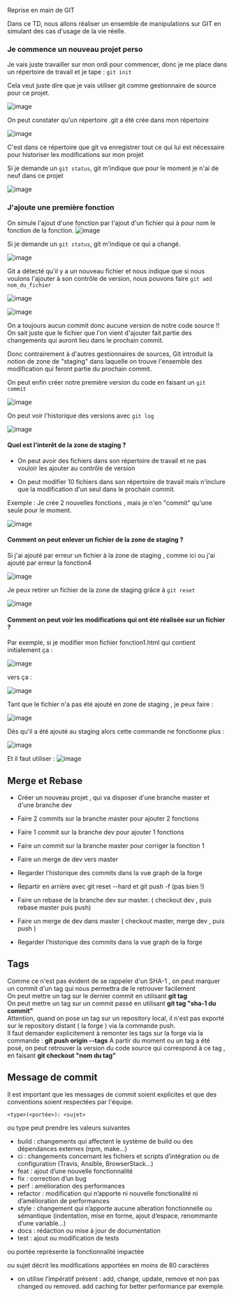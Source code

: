 Reprise en main de GIT

Dans ce TD, nous allons réaliser un ensemble de manipulations sur GIT en simulant des cas d'usage de la vie réelle.

### Je commence un nouveau projet perso

Je vais juste travailler sur mon ordi pour commencer, donc je me place dans un répertoire de travail et 
je tape : 
```git init```

Cela veut juste dire que je vais utiliser git comme gestionnaire de source pour ce projet.

![image](uploads/81eec1e34f681a4583bc1d14793d939d/image.png)

On peut constater qu'un répertoire .git a été crée dans mon répertoire 

![image](uploads/e982c4f88b16f1edbe284ef722884dac/image.png)

C'est dans ce répertoire que git va enregistrer tout ce qui lui est nécessaire pour historiser les modifications sur mon projet

Si je demande un ```git status```, git m'indique que pour le moment je n'ai de neuf dans ce projet

![image](uploads/ea7d02f25ceea08d4843a133726d98b1/image.png)

### J'ajoute une première fonction 

On simule l'ajout d'une fonction par l'ajout d'un fichier qui à pour nom le fonction de la fonction.
![image](uploads/66a341903ee31558568cc2c36041f373/image.png)

Si je demande un ```git status```, git m'indique ce qui a changé.

![image](uploads/5b4acde64a3087233e780575549e2f18/image.png)

Git a détecté qu'il y a un nouveau fichier et nous indique que si nous voulons l'ajouter à son contrôle de version, nous pouvons faire ``` git add nom_du_fichier ```

![image](uploads/35a26c8abae3d1e42ee7b4a27e9065b7/image.png)

![image](uploads/c0c01d781c126e6b5259c729d4911efe/image.png)

On a toujours aucun commit donc aucune version de notre code source !!
On sait juste que le fichier que l'on vient d'ajouter fait partie des changements qui auront lieu dans le prochain commit.

Donc contrairement à d'autres gestionnaires de sources, Git introduit la notion de zone de "staging" dans laquelle on trouve l'ensemble des modification qui feront partie du prochain commit.

On peut enfin créer notre première version du code en faisant un ```git commit```

![image](uploads/e0248f369e513a7b06e241e8524a68df/image.png)

On peut voir l'historique des versions avec ```git log```

![image](uploads/2882dc9ddcfc527de1c3a23256d942c6/image.png)

#### Quel est l'interêt de la zone de staging ?

* On peut avoir des fichiers dans son répertoire de travail et ne pas vouloir les ajouter au contrôle de version

* On peut modifier 10 fichiers dans son répertoire de travail mais n'inclure que la modification d'un seul dans le prochain commit.

Exemple : Je crée 2 nouvelles fonctions , mais je n'en "commit" qu'une seule pour le moment.

![image](uploads/95e69c68a2fd5937e1b36b5238b0c3f1/image.png)

#### Comment on peut enlever un fichier de la zone de staging ?

Si j'ai ajouté par erreur un fichier à la zone de staging , comme ici ou j'ai ajouté par erreur la fonction4

![image](uploads/03e7f7086a49b010d3b64ba24cd92b13/image.png)

Je peux retirer un fichier de la zone de staging grâce à ```git reset```

![image](uploads/5b06fb70a46dbb03b212a30003b7bc92/image.png)


#### Comment on peut voir les modifications qui ont été réalisée sur un fichier ? 

Par exemple, si je modifier mon fichier fonction1.html qui contient initialement ça : 

![image](uploads/c7e230635e15014ae5b070bb71b1b6e9/image.png)

vers ça : 

![image](uploads/a0dd79eccf9ab424f6badcc5aacae90f/image.png)

Tant que le fichier n'a pas été ajouté en zone de staging , je peux faire :

![image](uploads/8f8f648bb0640bc74282d245f32317a2/image.png)

Dès qu'il a été ajouté au staging alors cette commande ne fonctionne plus :

![image](uploads/aea02ae223e480f7cd80b68167762b3f/image.png)

Et il faut utiliser : 
![image](uploads/742ef7777f573a5fb3798ef5c41f1dec/image.png)



## Merge et Rebase

* Créer un nouveau projet , qui va disposer d'une branche master et d'une branche dev
* Faire 2 commits sur la branche master pour ajouter 2 fonctions
* Faire 1 commit sur la branche dev pour ajouter 1 fonctions
* Faire un commit sur la branche master pour corriger la fonction 1
* Faire un merge de dev vers master
* Regarder l'historique des commits dans la vue graph de la forge

* Repartir en arrière avec git reset --hard et git push -f (pas bien !)
* Faire un rebase de la branche dev sur master. ( checkout dev , puis rebase master puis push)
* Faire un merge de dev dans master ( checkout master, merge dev , puis push )
* Regarder l'historique des commits dans la vue graph de la forge

## Tags

Comme ce n'est pas évident de se rappeler d'un SHA-1 , on peut marquer un commit d'un tag qui nous permettra de le retrouver facilement  
On peut mettre un tag sur le dernier commit en utilisant __git tag__  
On peut mettre un tag sur un commit passé en utilisant __git tag "sha-1 du commit"__  
Attention, quand on pose un tag sur un repository local, il n'est pas exporté sur le repository distant ( la forge ) via la commande push.  
Il faut demander explicitement à remonter les tags sur la forge via la commande : __git push origin --tags__
A partir du moment ou un tag a été posé, on peut retrouver la version du code source qui correspond à ce tag , en faisant __git checkout "nom du tag"__


## Message de commit

Il est important que les messages de commit soient explicites et que des conventions soient respectées par l'équipe.

```<type>(<portée>): <sujet>```

ou type peut prendre les valeurs suivantes

* build : changements qui affectent le système de build ou des dépendances externes (npm, make…)
* ci : changements concernant les fichiers et scripts d’intégration ou de configuration (Travis, Ansible, BrowserStack…)
* feat : ajout d’une nouvelle fonctionnalité
* fix : correction d’un bug
* perf : amélioration des performances
* refactor : modification qui n’apporte ni nouvelle fonctionalité ni d’amélioration de performances
* style : changement qui n’apporte aucune alteration fonctionnelle ou sémantique (indentation, mise en forme, ajout d’espace, renommante d’une variable…)
* docs : rédaction ou mise à jour de documentation
* test : ajout ou modification de tests

ou portée représente la fonctionnalité impactée

ou sujet décrit les modifications apportées en moins de 80 caractères 
* on utilise l’impératif présent : add, change, update, remove et non pas changed ou removed. add caching for better performance par exemple.
